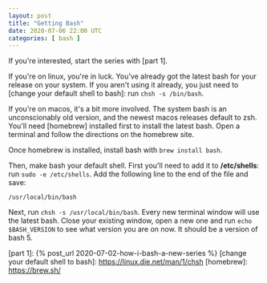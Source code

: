 ```yaml
---
layout: post
title: "Getting Bash"
date: 2020-07-06 22:00 UTC
categories: [ bash ]
---
```


If you're interested, start the series with [part 1].

If you're on linux, you're in luck. You've already got the latest bash
for your release on your system. If you aren't using it already, you
just need to [change your default shell to bash]: run
`chsh -s /bin/bash`.

If you're on macos, it's a bit more involved. The system bash is an
unconscionably old version, and the newest macos releases default to
zsh. You'll need [homebrew] installed first to install the latest bash.
Open a terminal and follow the directions on the homebrew site.

Once homebrew is installed, install bash with `brew install bash`.

Then, make bash your default shell. First you'll need to add it to
**/etc/shells**: run `sudo -e /etc/shells`. Add the following line to
the end of the file and save:

    /usr/local/bin/bash

Next, run `chsh -s /usr/local/bin/bash`. Every new terminal window will
use the latest bash. Close your existing window, open a new one and run
`echo $BASH_VERSION` to see what version you are on now. It should be a
version of bash 5.

  [part 1]: {% post_url 2020-07-02-how-i-bash-a-new-series %}
  [change your default shell to bash]: https://linux.die.net/man/1/chsh
  [homebrew]: https://brew.sh/
